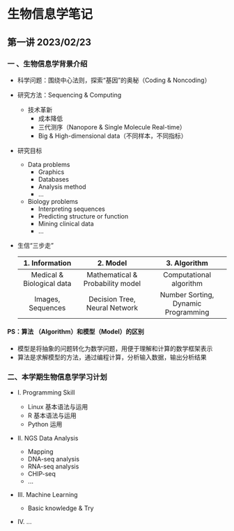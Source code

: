 # 生物信息学笔记

## 第一讲  2023/02/23

### 一 、生物信息学背景介绍

* 科学问题：围绕中心法则，探索“基因”的奥秘（Coding & Noncoding）

* 研究方法：Sequencing & Computing

  * 技术革新
    * 成本降低
    * 三代测序（Nanopore & Single Molecule Real-time）
    * Big & High-dimensional data（不同样本，不同指标）

* 研究目标

  * Data problems
    * Graphics
    * Databases
    * Analysis method
    * ...
  * Biology problems
    * Interpreting sequences
    * Predicting structure or function
    * Mining clinical data
    * ...

* 生信“三步走”

  |      1. Information       |             2. Model             |            3. Algorithm             |
  | :-----------------------: | :------------------------------: | :---------------------------------: |
  | Medical & Biological data | Mathematical & Probability model |       Computational algorithm       |
  |     Images, Sequences     |  Decision Tree, Neural Network   | Number Sorting, Dynamic Programming |

#### PS：算法 （Algorithm）和模型（Model）的区别

* 模型是将抽象的问题转化为数学问题，用便于理解和计算的数学框架表示
* 算法是求解模型的方法，通过编程计算，分析输入数据，输出分析结果



### 二、本学期生物信息学学习计划

* I. Programming Skill
  * Linux 基本语法与运用
  * R 基本语法与运用
  * Python 运用

* II. NGS Data Analysis
  * Mapping
  * DNA-seq analysis
  * RNA-seq analysis
  * CHIP-seq
  * ...
* III. Machine Learning
  * Basic knowledge & Try
* IV. ...
